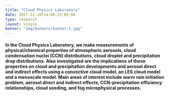 ```yaml
---
title: "Cloud Physics Laboratory"
date: 2017-12-18T14:08:23-05:00
type: research
layout: single 
banner: "img/banners/banner-1.jpg"
---
```


#### In the Cloud Physics Laboratory, we make measurements of physical/chemical properties of atmospheric aerosols, cloud condensation nuclei (CCN) distributions, cloud droplet and precipitation drop distributions. Also investigated are the implications of these properties on cloud and precipitation developments and aerosol direct and indirect effects using a convective cloud model, an LES cloud model and a mesoscale model. Main areas of interest include warm rain initiation problem, aerosol direct and indirect effects, CCN-precipitation efficiency relationships, cloud seeding, and fog microphysical processes.

